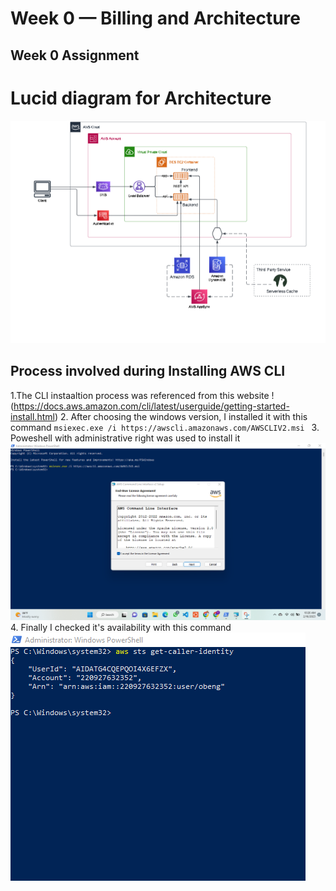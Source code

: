 # Week 0 — Billing and Architecture

## Week 0 Assignment ##

# Lucid diagram for Architecture #
![Link to architecture](assets/crudder%20architecture.png)

## Process involved during Installing AWS CLI ##
1.The CLI instaaltion process was referenced from this website !(https://docs.aws.amazon.com/cli/latest/userguide/getting-started-install.html)
2. After choosing the windows version, I installed it with this command ```msiexec.exe /i https://awscli.amazonaws.com/AWSCLIV2.msi ```
3. Poweshell with administrative right was used to install it ![Link to screenshot](assets/installing_aws-cli.png)
4. Finally I checked it's availability with this command ![Link to screenshot](assets/aws_account_verification.png)
